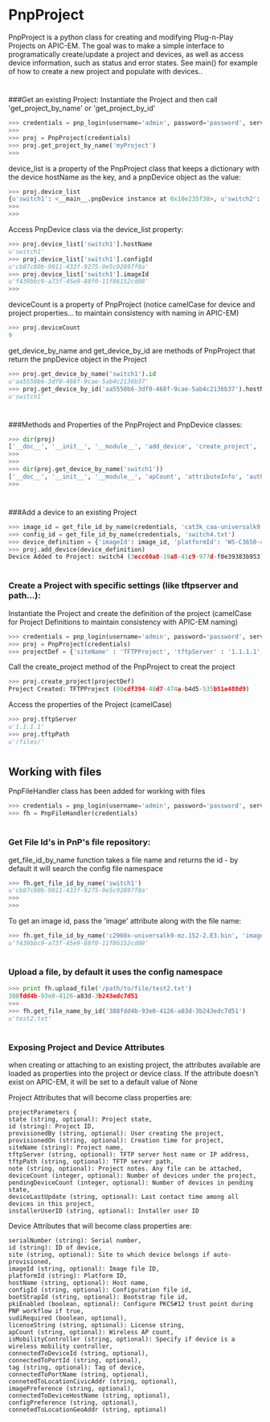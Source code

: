 # PnpProject
PnpProject is a python class for creating and modifying Plug-n-Play Projects on APIC-EM.  The goal was to make a simple interface to programatically create/update a project and devices, as well as access device information, such as status and error states.
See main() for example of how to create a new project and populate with devices..

# ###############
###Get an existing Project:
Instantiate the Project and then call 'get_project_by_name' or 'get_project_by_id'
```python
>>> credentials = pnp_login(username='admin', password='password', server='1.1.1.1')
>>>
>>> proj = PnpProject(credentials)
>>> proj.get_project_by_name('myProject')
>>>
```

device_list is a property of the PnpProject class that keeps a dictionary with the device hostName as the key, and a pnpDevice object as the value:
```python
>>> proj.device_list
{u'switch1': <__main__.pnpDevice instance at 0x10e235f38>, u'switch2': <__main__.pnpDevice instance at 0x10e2431b8>, u'switch3': <__main__.pnpDevice instance at 0x10e243098>}
>>>
>>>
```

Access PnpDevice class via the device_list property:
```python
>>> proj.device_list['switch1'].hostName
u'switch1'
>>> proj.device_list['switch1'].configId
u'cb87c80b-9011-433f-9275-9e5c92897f0a'
>>> proj.device_list['switch1'].imageId
u'f439bbc9-a73f-45e9-88f0-11f86152cd08'
>>>
```

 deviceCount is a property of PnpProject (notice camelCase for device and project properties... to maintain consistency with naming in APIC-EM)
```python
>>> proj.deviceCount
9
```

get_device_by_name and get_device_by_id are methods of PnpProject that return the pnpDevice object in the Project
```python
>>> proj.get_device_by_name('switch1').id
u'aa5550b6-3df0-468f-9cae-5ab4c2136b37'
>>> proj.get_device_by_id('aa5550b6-3df0-468f-9cae-5ab4c2136b37').hostName
u'switch1'
```

# ###############
###Methods and Properties of the PnpProject and PnpDevice classes:
```python
>>> dir(proj)
['__doc__', '__init__', '__module__', 'add_device', 'create_project', 'credentials', 'deviceCount', 'deviceLastUpdate', 'device_list', 'error', 'error_reason', 'get_device_by_id', 'get_device_by_name', 'get_project_by_id', 'get_project_by_name', 'id', 'installerUserID', 'note', 'pendingDeviceCount', 'provisionedBy', 'provisionedOn', 'siteName', 'state', 'tftpPath', 'tftpServer']
>>>
>>>
>>> dir(proj.get_device_by_name('switch1'))
['__doc__', '__init__', '__module__', 'apCount', 'attributeInfo', 'authStatus', 'bootStrapId', 'configId', 'configPreference', 'connectedToDeviceHostName', 'connectedToDeviceId', 'connectedToPortId', 'connectedToPortName', 'connetedToLocationCivicAddr', 'connetedToLocationGeoAddr', 'create_device', 'deviceId', 'error', 'error_reason', 'hostName', 'id', 'imageId', 'imagePreference', 'isMobilityController', 'lastContact', 'lastStateTransitionTime', 'licenseString', 'pkiEnabled', 'platformId', 'populate_device_from_apic', 'serialNumber', 'site', 'state', 'stateDisplay', 'sudiRequired', 'tag']
>>>
```

# ###############
###Add a device to an existing Project
```python
>>> image_id = get_file_id_by_name(credentials, 'cat3k_caa-universalk9.SPA.03.07.04.E.152-3.E4.bin', 'image')
>>> config_id = get_file_id_by_name(credentials, 'switch4.txt')
>>> device_definition = {'imageId': image_id, 'platformId': 'WS-C3650-48PQ', 'configId': config_id, 'hostName': 'switch4'}
>>> proj.add_device(device_definition)
Device Added to Project: switch4 (3ecc60a8-19a8-41c9-977d-f0e39383b953) added to Project myProject (be358095-2f6a-4e47-8dcd-e6b9bdf66ecc)
```

# ###############
### Create a Project with specific settings (like tftpserver and path...):
Instantiate the Project and create the definition of the project (camelCase for Project Definitions to maintain consistency with APIC-EM naming)
```python
>>> credentials = pnp_login(username='admin', password='password', server='1.1.1.1')
>>> proj = PnpProject(credentials)
>>> projectDef = {'siteName' : 'TFTPProject', 'tftpServer' : '1.1.1.1', 'tftpPath' : '/files/'}
```

Call the create_project method of the PnpProject to creat the project
```python
>>> proj.create_project(projectDef)
Project Created: TFTPProject (00cdf394-48d7-474a-b4d5-535b51e488d9)
```

Access the properties of the Project (camelCase)
```python
>>> proj.tftpServer
u'1.1.1.1'
>>> proj.tftpPath
u'/files/'
```
 

# ###############
## Working with files
PnpFileHandler class has been added for working with files
```python
>>> credentials = pnp_login(username='admin', password='password', server='1.1.1.1')
>>> fh = PnpFileHandler(credentials)
```

# ###############
### Get File Id's in PnP's file repository:
get_file_id_by_name function takes a file name and returns the id - by default it will search the config file namespace
```python
>>> fh.get_file_id_by_name('switch1')
u'cb87c80b-9011-433f-9275-9e5c92897f0a'
>>>
>>>
```

To get an image id, pass the 'image' attribute along with the file name:
```python
>>> fh.get_file_id_by_name('c2960x-universalk9-mz.152-2.E3.bin', 'image')
u'f439bbc9-a73f-45e9-88f0-11f86152cd08'
```

# ###############
### Upload a file, by default it uses the config namespace
```python
>>> print fh.upload_file('/path/to/file/test2.txt')
388fdd4b-93e0-4126-a83d-3b243edc7d51
>>>
>>> fh.get_file_name_by_id('388fdd4b-93e0-4126-a83d-3b243edc7d51')
u'test2.txt'
```

# ###############
### Exposing Project and Device Attributes
when creating or attaching to an existing project, the attributes available are loaded as properties into the project or device class.  If the attribute doesn't exist on APIC-EM, it will be set to a default value of None

Project Attributes that will become class properties are:
```
projectParameters {
state (string, optional): Project state,
id (string): Project ID,
provisionedBy (string, optional): User creating the project,
provisionedOn (string, optional): Creation time for project,
siteName (string): Project name,
tftpServer (string, optional): TFTP server host name or IP address,
tftpPath (string, optional): TFTP server path,
note (string, optional): Project notes. Any file can be attached,
deviceCount (integer, optional): Number of devices under the project,
pendingDeviceCount (integer, optional): Number of devices in pending state,
deviceLastUpdate (string, optional): Last contact time among all devices in this project,
installerUserID (string, optional): Installer user ID
```

Device Attributes that will become class properties are:
```
serialNumber (string): Serial number,
id (string): ID of device,
site (string, optional): Site to which device belongs if auto-provisioned,
imageId (string, optional): Image file ID,
platformId (string): Platform ID,
hostName (string, optional): Host name,
configId (string, optional): Configuration file id,
bootStrapId (string, optional): Bootstrap file id,
pkiEnabled (boolean, optional): Configure PKCS#12 trust point during PNP workflow if true,
sudiRequired (boolean, optional),
licenseString (string, optional): License string,
apCount (string, optional): Wireless AP count,
isMobilityController (string, optional): Specify if device is a wireless mobility controller,
connectedToDeviceId (string, optional),
connectedToPortId (string, optional),
tag (string, optional): Tag of device,
connectedToPortName (string, optional),
connetedToLocationCivicAddr (string, optional),
imagePreference (string, optional),
connectedToDeviceHostName (string, optional),
configPreference (string, optional),
connetedToLocationGeoAddr (string, optional)
```


